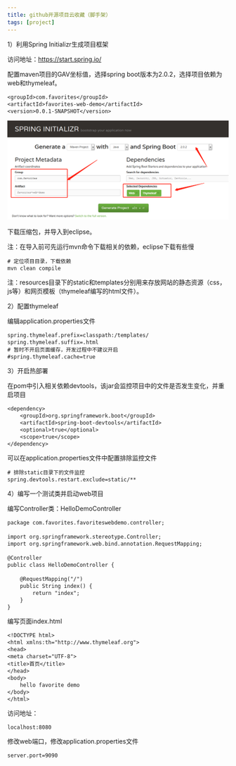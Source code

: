 ```yaml
---
title: github开源项目云收藏（脚手架）
tags: [project]
---
```


1）利用Spring Initializr生成项目框架

访问地址：https://start.spring.io/

配置maven项目的GAV坐标值，选择spring boot版本为2.0.2，选择项目依赖为web和thymeleaf。

```
<groupId>com.favorites</groupId>
<artifactId>favorites-web-demo</artifactId>
<version>0.0.1-SNAPSHOT</version>
```

![](/images/project/favorites-web/web/spring-initializr.png)

下载压缩包，并导入到eclipse。

注：在导入前可先运行mvn命令下载相关的依赖，eclipse下载有些慢

```
# 定位项目目录，下载依赖
mvn clean compile
```

注：resources目录下的static和templates分别用来存放网站的静态资源（css，js等）和网页模板（thymeleaf编写的html文件）。

2）配置thymeleaf

编辑application.properties文件

```
spring.thymeleaf.prefix=classpath:/templates/
spring.thymeleaf.suffix=.html
# 暂时不开启页面缓存，开发过程中不建议开启
#spring.thymeleaf.cache=true
```

3）开启热部署

在pom中引入相关依赖devtools，该jar会监控项目中的文件是否发生变化，并重启项目

```
<dependency>
    <groupId>org.springframework.boot</groupId>
    <artifactId>spring-boot-devtools</artifactId>
    <optional>true</optional>
    <scope>true</scope>
</dependency>
```

可以在application.properties文件中配置排除监控文件

```
# 排除static目录下的文件监控
spring.devtools.restart.exclude=static/**
```

4）编写一个测试类并启动web项目

编写Controller类：HelloDemoController

```
package com.favorites.favoriteswebdemo.controller;

import org.springframework.stereotype.Controller;
import org.springframework.web.bind.annotation.RequestMapping;

@Controller
public class HelloDemoController {
    
    @RequestMapping("/")
    public String index() {
        return "index";
    }
}
```

编写页面index.html

```
<!DOCTYPE html>
<html xmlns:th="http://www.thymeleaf.org">
<head>
<meta charset="UTF-8">
<title>首页</title>
</head>
<body>
    hello favorite demo
</body>
</html>
```

访问地址：

```
localhost:8080
```

修改web端口，修改application.properties文件

```
server.port=9090
```